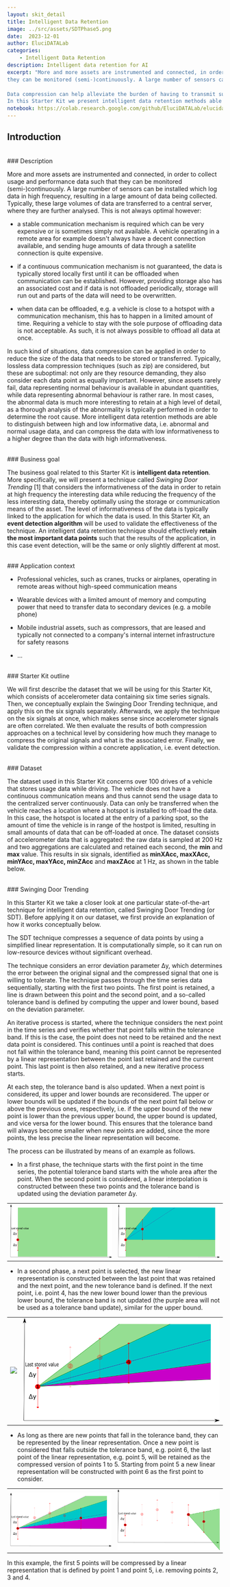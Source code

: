 ```yaml
---
layout: skit_detail
title: Intelligent Data Retention
image: ../src/assets/SDTPhase5.png
date:  2023-12-01
author: EluciDATALab
categories:
    - Intelligent Data Retention
description: Intelligent data retention for AI
excerpt: "More and more assets are instrumented and connected, in order to collect usage and performance data such that
they can be monitored (semi-)continuously. A large number of sensors can be installed which log data in high frequency, resulting in a large amount of data being collected.

Data compression can help alleviate the burden of having to transmit such large amounts of data to an upstream server by reducing the size of the data that needs to be stored or transferred.
In this Starter Kit we present intelligent data retention methods able to distinguish between high and low informative data, i.e. abnormal and normal usage data, and which can compress the data with low informativeness to a higher degree than the data with high informativeness."
notebook: https://colab.research.google.com/github/EluciDATALab/elucidatalab.starterkits/blob/main/notebooks/SK_4_1_Intelligent_Data_Retention/elucidata_demonstrator_4_1.ipynb
---
```


## Introduction
<!-- <br/>
<p align="center"><iframe src="https://player.vimeo.com/video/612907452?h=1c07951c12&color=e700ef" width="640" height="360" frameborder="0" allow="autoplay; fullscreen; picture-in-picture" allowfullscreen></iframe>
<br/></p>
<br/> -->
<br/>
### Description

More and more assets are instrumented and connected, in order to collect usage and performance data such that
they can be monitored (semi-)continuously. A large number of sensors can be installed which log data in high frequency, resulting in a large amount of data being collected. Typically, these large volumes of data are transferred to a central server, where they are further analysed. This is not always optimal however:

- a stable communication mechanism is required which can be very expensive or is sometimes simply not available. A vehicle operating in a remote area for example doesn't always have a decent connection available, and sending huge amounts of data through a satellite connection is quite expensive.

- if a continuous communication mechanism is not guaranteed, the data is typically stored locally first until it can be offloaded when communication can be established. However, providing storage also has an associated cost and if data is not offloaded periodically, storage will run out and parts of the data will need to be overwritten.

- when data can be offloaded, e.g. a vehicle is close to a hotspot with a communication mechanism, this has to happen in a limited amount of time. Requiring a vehicle to stay with the sole purpose of offloading data is not acceptable. As such, it is not always possible to offload all data at once.


In such kind of situations, data compression can be applied in order to reduce the size of the data that needs to be stored or transferred. Typically, lossless data compression techniques (such as zip) are considered, but these are suboptimal: not only are they resource demanding, they also consider each data point as equally important. However, since assets rarely fail, data representing normal behaviour is available in abundant quantities, while data representing abnormal behaviour is rather rare. In most cases, the abnormal data is much more interesting to retain at a high level of detail, as a thorough analysis of the abnormality is typically performed in order to determine the root cause. More intelligent data retention methods are able to distinguish between high and low informative data, i.e. abnormal and normal usage data, and can compress the data with low informativeness to a higher degree than the data with high informativeness.

<br/>
### Business goal

The business goal related to this Starter Kit is **intelligent data retention**. More specifically, we will present a technique called *Swinging Door Trending* [1] that considers the informativeness of the data in order to retain at high frequency the interesting data while reducing the frequency of the less interesting data, thereby optimally using the storage or communication means of the asset.  The level of informativeness of the data is typically linked to the application for which the data is used. In this Starter Kit, an **event detection algorithm** will be used to validate the effectiveness of the technique. An intelligent data retention technique should effectively **retain the most important data points** such that the results of the application, in this case event detection, will be the same or only slightly different at most.

<br/>
### Application context

- Professional vehicles, such as cranes, trucks or airplanes, operating in remote areas without high-speed communication means

- Wearable devices with a limited amount of memory and computing power that need to transfer data to secondary devices (e.g. a mobile phone)

- Mobile industrial assets, such as compressors, that are leased and typically not connected to a company's internal internet infrastructure for safety reasons

- ...

<br/>
### Starter Kit outline

We will first describe the dataset that we will be using for this Starter Kit, which consists of accelerometer data containing six time series signals. Then, we conceptually explain the Swinging Door Trending technique, and apply this on the six signals separately. Afterwards, we apply the technique on the six signals at once, which makes sense since accelerometer signals are often correlated. We then evaluate the results of both compression approaches on a technical level by considering how much they manage to compress the original signals and what is the associated error. Finally, we validate the compression within a concrete application, i.e. event detection.

<br/>
### Dataset

The dataset used in this Starter Kit concerns over 100 drives of a vehicle that stores usage data while driving. The vehicle does not have a continuous communication means and thus cannot send the usage data to the centralized server continuously. Data can only be transferred when the vehicle reaches a location where a hotspot is installed to off-load the data. In this case, the hotspot is located at the entry of a parking spot, so the amount of time the vehicle is in range of the hostpot is limited, resulting in small amounts of data that can be off-loaded at once. The dataset consists of accelerometer data that is aggregated:
the raw data is sampled at 200 Hz and two aggregations are calculated and retained each second,
the **min** and **max** value.
This results in six signals, identified as **minXAcc, maxXAcc, minYAcc, maxYAcc, minZAcc** and **maxZAcc** at 1 Hz, as shown in the table below.

<br/>
### Swinging Door Trending

In this Starter Kit we take a closer look at one particular state-of-the-art technique for intelligent data retention, called Swinging Door Trending (or SDT). Before applying it on our dataset, we first provide an  explanation of how it works conceptually below.

The SDT technique compresses a sequence of data points by using a simplified linear representation. It is computationally simple, so it can run on low-resource devices without significant overhead.

The technique considers an error deviation parameter Δy, which determines the error between the original signal and the compressed signal that one is willing to tolerate. The technique passes through the time series data sequentially, starting with the first two points. The first point is retained, a line is drawn between this point and the second point, and a so-called tolerance band is defined by computing the upper and lower bound, based on the deviation parameter.

An iterative process is started, where the technique considers the next point in the time series and verifies whether that point falls within the tolerance band. If this is the case, the point does not need to be retained and the next data point is considered. This continues until a point is reached that does not fall within the tolerance band, meaning this point cannot be represented by a linear representation between the point last retained and the current point. This last point is then also retained, and a new iterative process starts.

At each step, the tolerance band is also updated. When a next point is considered, its upper and lower bounds are reconsidered. The upper or lower bounds will be updated if the bounds of the next point fall below or above the previous ones, respectively, i.e. if the upper bound of the new point is lower than the previous upper bound, the upper bound is updated, and vice versa for the lower bound.  This ensures that the tolerance band will always become smaller when new points are added, since the more points, the less precise the linear representation will become.

The process can be illustrated by means of an example as follows.

- In a first phase, the technique starts with the first point in the time series, the potential tolerance band starts with the whole area after the point. When the second point is considered, a linear interpolation is constructed between these two points and the tolerance band is updated using the deviation parameter Δy.

<table><tr><td><img src='../src/assets/SDTPhase1.png'></td><td><img src='../src/assets/SDTPhase2.png'></td></tr></table>

- In a second phase, a next point is selected, the new linear representation is constructed between the last point that was retained and the next point, and the new tolerance band is defined. If the next point, i.e. point 4, has the new lower bound lower than the previous lower bound, the tolerance band is not updated (the purple area will not be used as a tolerance band update), similar for the upper bound.

<table><tr><td><img src='../src/assets/SK_specific.png'></td><td><img src='../src/assets/SDTPhase4.png'></td></tr></table>

- As long as there are new points that fall in the tolerance band, they can be represented by the linear representation. Once a new point is considered that falls outside the tolerance band, e.g. point 6, the last point of the linear representation, e.g. point 5, will be retained as the compressed version of points 1 to 5. Starting from point 5 a new linear representation will be constructed with point 6 as the first point to consider.  

<table><tr><td><img src='../src/assets/SDTPhase5.png'></td><td><img src='../src/assets/SDTPhase6.png'></td></tr></table>

In this example, the first 5 points will be compressed by a linear representation that is defined by point 1 and point 5, i.e. removing points 2, 3 and 4.
